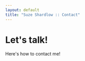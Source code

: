 ```yaml
---
layout: default
title: "Suze Shardlow :: Contact"
---
```


# Let's talk!

Here's how to contact me!
